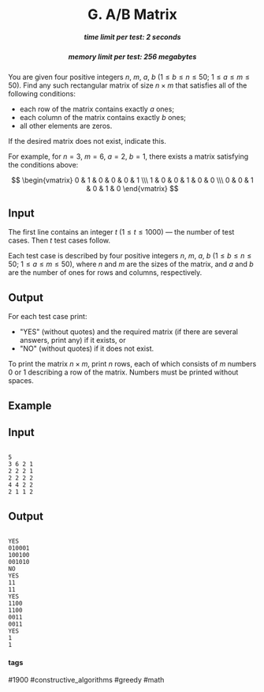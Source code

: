 <h1 style='text-align: center;'> G. A/B Matrix</h1>

<h5 style='text-align: center;'>time limit per test: 2 seconds</h5>
<h5 style='text-align: center;'>memory limit per test: 256 megabytes</h5>

You are given four positive integers $n$, $m$, $a$, $b$ ($1 \le b \le n \le 50$; $1 \le a \le m \le 50$). Find any such rectangular matrix of size $n \times m$ that satisfies all of the following conditions:

* each row of the matrix contains exactly $a$ ones;
* each column of the matrix contains exactly $b$ ones;
* all other elements are zeros.

If the desired matrix does not exist, indicate this.

For example, for $n=3$, $m=6$, $a=2$, $b=1$, there exists a matrix satisfying the conditions above:

$$ \begin{vmatrix} 0 & 1 & 0 & 0 & 0 & 1 \\\ 1 & 0 & 0 & 1 & 0 & 0 \\\ 0 & 0 & 1 & 0 & 1 & 0 \end{vmatrix} $$

## Input

The first line contains an integer $t$ ($1 \le t \le 1000$) — the number of test cases. Then $t$ test cases follow.

Each test case is described by four positive integers $n$, $m$, $a$, $b$ ($1 \le b \le n \le 50$; $1 \le a \le m \le 50$), where $n$ and $m$ are the sizes of the matrix, and $a$ and $b$ are the number of ones for rows and columns, respectively.

## Output

For each test case print:

* "YES" (without quotes) and the required matrix (if there are several answers, print any) if it exists, or
* "NO" (without quotes) if it does not exist.

To print the matrix $n \times m$, print $n$ rows, each of which consists of $m$ numbers $0$ or $1$ describing a row of the matrix. Numbers must be printed without spaces.

## Example

## Input


```

5
3 6 2 1
2 2 2 1
2 2 2 2
4 4 2 2
2 1 1 2

```
## Output


```

YES
010001
100100
001010
NO
YES
11
11
YES
1100
1100
0011
0011
YES
1
1

```


#### tags 

#1900 #constructive_algorithms #greedy #math 